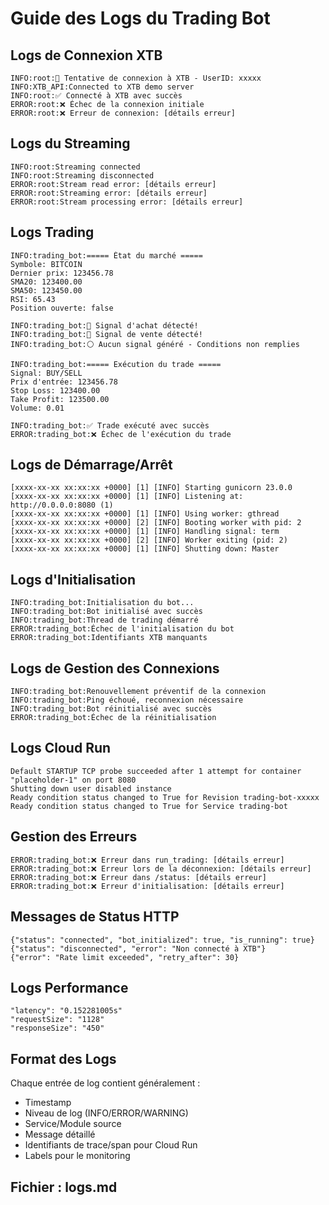 # Guide des Logs du Trading Bot

## Logs de Connexion XTB
```log
INFO:root:🔄 Tentative de connexion à XTB - UserID: xxxxx
INFO:XTB_API:Connected to XTB demo server
INFO:root:✅ Connecté à XTB avec succès
ERROR:root:❌ Échec de la connexion initiale
ERROR:root:❌ Erreur de connexion: [détails erreur]
```

## Logs du Streaming
```log
INFO:root:Streaming connected
INFO:root:Streaming disconnected
ERROR:root:Stream read error: [détails erreur]
ERROR:root:Streaming error: [détails erreur]
ERROR:root:Stream processing error: [détails erreur]
```

## Logs Trading
```log
INFO:trading_bot:===== État du marché =====
Symbole: BITCOIN
Dernier prix: 123456.78
SMA20: 123400.00
SMA50: 123450.00
RSI: 65.43
Position ouverte: false

INFO:trading_bot:🔵 Signal d'achat détecté!
INFO:trading_bot:🔴 Signal de vente détecté!
INFO:trading_bot:⚪ Aucun signal généré - Conditions non remplies

INFO:trading_bot:===== Exécution du trade =====
Signal: BUY/SELL
Prix d'entrée: 123456.78
Stop Loss: 123400.00
Take Profit: 123500.00
Volume: 0.01

INFO:trading_bot:✅ Trade exécuté avec succès
ERROR:trading_bot:❌ Échec de l'exécution du trade
```

## Logs de Démarrage/Arrêt
```log
[xxxx-xx-xx xx:xx:xx +0000] [1] [INFO] Starting gunicorn 23.0.0
[xxxx-xx-xx xx:xx:xx +0000] [1] [INFO] Listening at: http://0.0.0.0:8080 (1)
[xxxx-xx-xx xx:xx:xx +0000] [1] [INFO] Using worker: gthread
[xxxx-xx-xx xx:xx:xx +0000] [2] [INFO] Booting worker with pid: 2
[xxxx-xx-xx xx:xx:xx +0000] [1] [INFO] Handling signal: term
[xxxx-xx-xx xx:xx:xx +0000] [2] [INFO] Worker exiting (pid: 2)
[xxxx-xx-xx xx:xx:xx +0000] [1] [INFO] Shutting down: Master
```

## Logs d'Initialisation
```log
INFO:trading_bot:Initialisation du bot...
INFO:trading_bot:Bot initialisé avec succès
INFO:trading_bot:Thread de trading démarré
ERROR:trading_bot:Échec de l'initialisation du bot
ERROR:trading_bot:Identifiants XTB manquants
```

## Logs de Gestion des Connexions
```log
INFO:trading_bot:Renouvellement préventif de la connexion
INFO:trading_bot:Ping échoué, reconnexion nécessaire
INFO:trading_bot:Bot réinitialisé avec succès
ERROR:trading_bot:Échec de la réinitialisation
```

## Logs Cloud Run
```log
Default STARTUP TCP probe succeeded after 1 attempt for container "placeholder-1" on port 8080
Shutting down user disabled instance
Ready condition status changed to True for Revision trading-bot-xxxxx
Ready condition status changed to True for Service trading-bot
```

## Gestion des Erreurs
```log
ERROR:trading_bot:❌ Erreur dans run_trading: [détails erreur]
ERROR:trading_bot:❌ Erreur lors de la déconnexion: [détails erreur]
ERROR:trading_bot:❌ Erreur dans /status: [détails erreur]
ERROR:trading_bot:❌ Erreur d'initialisation: [détails erreur]
```

## Messages de Status HTTP
```log
{"status": "connected", "bot_initialized": true, "is_running": true}
{"status": "disconnected", "error": "Non connecté à XTB"}
{"error": "Rate limit exceeded", "retry_after": 30}
```

## Logs Performance
```log
"latency": "0.152281005s"
"requestSize": "1128"
"responseSize": "450"
```

## Format des Logs
Chaque entrée de log contient généralement :
- Timestamp
- Niveau de log (INFO/ERROR/WARNING)
- Service/Module source
- Message détaillé
- Identifiants de trace/span pour Cloud Run
- Labels pour le monitoring

## Fichier : logs.md
